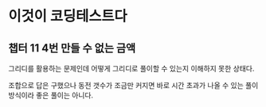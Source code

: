 # 이것이 코딩테스트다

## 챕터 11 4번 만들 수 없는 금액

그리디를 활용하는 문제인데 어떻게 그리디로 풀이할 수 있는지 이해하지 못한 상태다.

조합으로 답은 구했으나 동전 갯수가 조금만 커지면 바로 시간 초과가 나올 수 있는 풀이 방식이라 좋은 풀이는 아니다.

